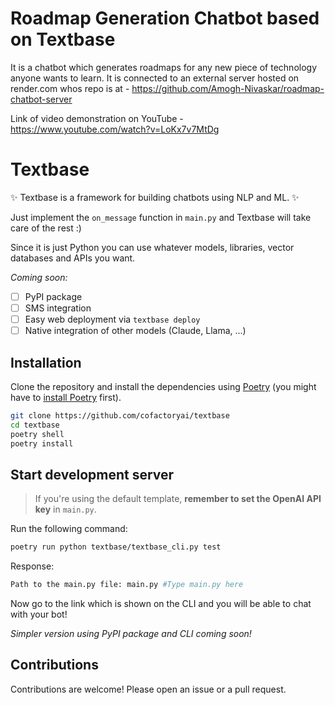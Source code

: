 # Roadmap Generation Chatbot based on Textbase

It is a chatbot which generates roadmaps for any new piece of technology anyone wants to learn. It is connected to an external server hosted on render.com whos repo is at - https://github.com/Amogh-Nivaskar/roadmap-chatbot-server

Link of video demonstration on YouTube - https://www.youtube.com/watch?v=LoKx7v7MtDg

# Textbase

✨ Textbase is a framework for building chatbots using NLP and ML. ✨

Just implement the `on_message` function in `main.py` and Textbase will take care of the rest :)

Since it is just Python you can use whatever models, libraries, vector databases and APIs you want.

_Coming soon:_

- [ ] PyPI package
- [ ] SMS integration
- [ ] Easy web deployment via `textbase deploy`
- [ ] Native integration of other models (Claude, Llama, ...)

## Installation

Clone the repository and install the dependencies using [Poetry](https://python-poetry.org/) (you might have to [install Poetry](https://python-poetry.org/docs/#installation) first).

```bash
git clone https://github.com/cofactoryai/textbase
cd textbase
poetry shell
poetry install
```

## Start development server

> If you're using the default template, **remember to set the OpenAI API key** in `main.py`.

Run the following command:

```bash
poetry run python textbase/textbase_cli.py test
```
Response:
```bash
Path to the main.py file: main.py #Type main.py here
```
Now go to the link which is shown on the CLI and you will be able to chat with your bot!

_Simpler version using PyPI package and CLI coming soon!_

## Contributions

Contributions are welcome! Please open an issue or a pull request.
